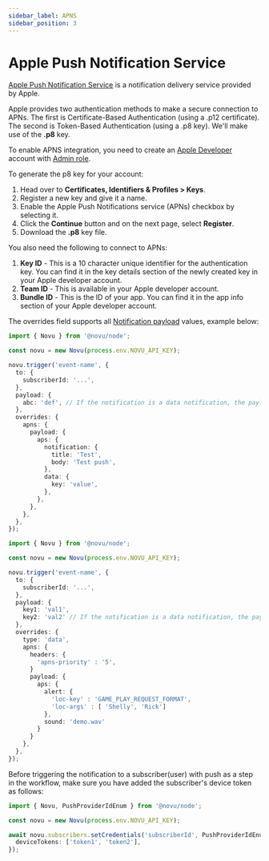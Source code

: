 ```yaml
---
sidebar_label: APNS
sidebar_position: 3
---
```


# Apple Push Notification Service

[Apple Push Notification Service](https://docs.expo.dev/push-notifications/overview/) is a notification delivery service provided by Apple.

Apple provides two authentication methods to make a secure connection to APNs. The first is Certificate-Based Authentication (using a .p12 certificate). The second is Token-Based Authentication (using a .p8 key). We'll make use of the **.p8** key.

To enable APNS integration, you need to create an [Apple Developer](https://developer.apple.com.) account with [Admin role](https://appstoreconnect.apple.com/access/users).

To generate the p8 key for your account:
<br />

1. Head over to **Certificates, Identifiers & Profiles > Keys**.
2. Register a new key and give it a name.
3. Enable the Apple Push Notifications service (APNs) checkbox by selecting it.
4. Click the **Continue** button and on the next page, select **Register**.
5. Download the **.p8** key file.

You also need the following to connect to APNs:

1. **Key ID** - This is a 10 character unique identifier for the authentication key. You can find it in the key details section of the newly created key in your Apple developer account.
2. **Team ID** - This is available in your Apple developer account.
3. **Bundle ID** - This is the ID of your app. You can find it in the app info section of your Apple developer account.

The overrides field supports all [Notification payload](https://developer.apple.com/documentation/usernotifications/setting_up_a_remote_notification_server/generating_a_remote_notification?language=objc) values, example below:

<Tabs>
  <TabItem value="nodejs" label="Node.js" default>

```ts
import { Novu } from '@novu/node';

const novu = new Novu(process.env.NOVU_API_KEY);

novu.trigger('event-name', {
  to: {
    subscriberId: '...',
  },
  payload: {
    abc: 'def', // If the notification is a data notification, the payload will be sent as the data
  },
  overrides: {
    apns: {
      payload: {
        aps: {
          notification: {
            title: 'Test',
            body: 'Test push',
          },
          data: {
            key: 'value',
          },
        },
      },
    },
  },
});
```

```ts
import { Novu } from '@novu/node';

const novu = new Novu(process.env.NOVU_API_KEY);

novu.trigger('event-name', {
  to: {
    subscriberId: '...',
  },
  payload: {
    key1: 'val1',
    key2: 'val2' // If the notification is a data notification, the payload will be sent as the data
  },
  overrides: {
    type: 'data',
    apns: {
      headers: {
        'apns-priority' : '5',
      }
      payload: {
        aps: {
          alert: {
            'loc-key' : 'GAME_PLAY_REQUEST_FORMAT',
            'loc-args' : [ 'Shelly', 'Rick']
          },
          sound: 'demo.wav'
        }
      }
    },
  },
});
```

  </TabItem>
</Tabs>

Before triggering the notification to a subscriber(user) with push as a step in the workflow, make sure you have added the subscriber's device token as follows:

```typescript
import { Novu, PushProviderIdEnum } from '@novu/node';

const novu = new Novu(process.env.NOVU_API_KEY);

await novu.subscribers.setCredentials('subscriberId', PushProviderIdEnum.APNS, {
  deviceTokens: ['token1', 'token2'],
});
```
